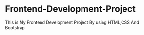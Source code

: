 # Frontend-Development-Project

This is My Frontend Development Project
By using HTML,CSS And Bootstrap
